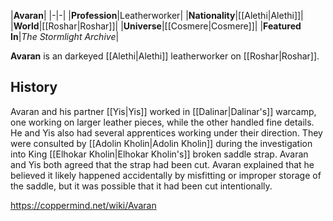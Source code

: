 |**Avaran**|
|-|-|
|**Profession**|Leatherworker|
|**Nationality**|[[Alethi\|Alethi]]|
|**World**|[[Roshar\|Roshar]]|
|**Universe**|[[Cosmere\|Cosmere]]|
|**Featured In**|*The Stormlight Archive*|

**Avaran** is an darkeyed [[Alethi\|Alethi]] leatherworker on [[Roshar\|Roshar]].

## History
Avaran and his partner [[Yis\|Yis]] worked in [[Dalinar\|Dalinar's]] warcamp, one working on larger leather pieces, while the other handled fine details. He and Yis also had several apprentices working under their direction. They were consulted by [[Adolin Kholin\|Adolin Kholin]] during the investigation into King [[Elhokar Kholin\|Elhokar Kholin's]] broken saddle strap. Avaran and Yis both agreed that the strap had been cut. Avaran explained that he believed it likely happened accidentally by misfitting or improper storage of the saddle, but it was possible that it had been cut intentionally.



https://coppermind.net/wiki/Avaran